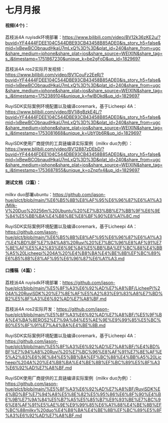 # 七月月报

#### 视频(4个)：



荔枝派4A ruyisdk环境部署：https://www.bilibili.com/video/BV12k36zKE2u/?buvid=YF4444FDEE104C544DBE93CB43458B85ADE0&is_story_h5=false&mid=lxBewBCObnaudHkaU7mLxQ%3D%3D&plat_id=240&share_from=ugc&share_medium=iphone&share_plat=ios&share_source=WEIXIN&share_tag=s_i&timestamp=1751867230&unique_k=be2gFoD&up_id=1829697

荔枝派4A ros2实际开发视频：https://www.bilibili.com/video/BV1CouFz2EeR/?buvid=YF4444FDEE104C544DBE93CB43458B85ADE0&is_story_h5=false&mid=lxBewBCObnaudHkaU7mLxQ%3D%3D&plat_id=240&share_from=ugc&share_medium=iphone&share_plat=ios&share_source=WEIXIN&share_tag=s_i&timestamp=1752389104&unique_k=fwIBOkd&up_id=1829697

RuyiSDK实际案例环境配置以及编译coremark，基于Licheepi 4A：https://www.bilibili.com/video/BV1i8gBzkE4L/?buvid=YF4444FDEE104C544DBE93CB43458B85ADE0&is_story_h5=false&mid=lxBewBCObnaudHkaU7mLxQ%3D%3D&plat_id=240&share_from=ugc&share_medium=iphone&share_plat=ios&share_source=WEIXIN&share_tag=s_i&timestamp=1753081668&unique_k=UbY0b6R&up_id=1829697

RuyiSDK使用厂商提供的工具链编译实际案例（milkv duo为例）：https://www.bilibili.com/video/BV12887zDEbD/?buvid=YF4444FDEE104C544DBE93CB43458B85ADE0&is_story_h5=false&mid=lxBewBCObnaudHkaU7mLxQ%3D%3D&plat_id=240&share_from=ugc&share_medium=iphone&share_plat=ios&share_source=WEIXIN&share_tag=s_i&timestamp=1753687855&unique_k=oZnpfx4&up_id=1829697

#### 测试文档（2篇）：

milkv duo部署ubuntu：https://github.com/jason-hue/plct/blob/main/%E6%B5%8B%E8%AF%95%E6%96%87%E6%A1%A3/Milk-V%20Duo%20256m%20Ubuntu%20%E7%B3%BB%E7%BB%9F%E6%9E%84%E5%BB%BA%E4%B8%8E%E8%BF%90%E8%A1%8C.md

RuyiSDK实际案例环境配置以及编译coremark，基于Licheepi 4A：https://github.com/jason-hue/plct/blob/main/%E6%B5%8B%E8%AF%95%E6%96%87%E6%A1%A3/%E4%BD%BF%E7%94%A8%20Ruyi%20%E7%BC%96%E8%AF%91%E7%8E%AF%E5%A2%83%E6%9E%84%E5%BB%BA%EF%BC%88%E4%BB%A5%20Licheepi%204A%20%E4%B8%BA%E4%BE%8B%EF%BC%89%E6%B5%8B%E8%AF%95%E6%96%87%E6%A1%A3.md

#### 口播稿（4篇）：

荔枝派4A ruyisdk环境部署：https://github.com/jason-hue/plct/blob/main/%E5%8F%A3%E6%92%AD%E7%A8%BF/LicheePi%204A%20RuyiSDK%20%E7%8E%AF%E5%A2%83%E9%83%A8%E7%BD%B2%E5%8F%A3%E6%92%AD%E7%A8%BF.md

荔枝派4A ros2实际开发：https://github.com/jason-hue/plct/blob/main/%E5%8F%A3%E6%92%AD%E7%A8%BF/%E5%9F%BA%E4%BA%8EROS2%E7%9A%84%E5%AE%9E%E9%99%85%E5%BC%80%E5%8F%91%E7%A4%BA%E4%BE%8B.md

RuyiSDK实际案例环境配置以及编译coremark，基于Licheepi 4A：https://github.com/jason-hue/plct/blob/main/%E5%8F%A3%E6%92%AD%E7%A8%BF/%E4%BD%BF%E7%94%A8%20Ruyi%20%E7%BC%96%E8%AF%91%E7%8E%AF%E5%A2%83%E6%9E%84%E5%BB%BA%EF%BC%88%E4%BB%A5%20Licheepi%204A%20%E4%B8%BA%E4%BE%8B%EF%BC%89%E5%8F%A3%E6%92%AD%E7%A8%BF.md

RuyiSDK使用厂商提供的工具链编译实际案例（milkv duo为例）：https://github.com/jason-hue/plct/blob/main/%E5%8F%A3%E6%92%AD%E7%A8%BF/RuyiSDK%E4%BD%BF%E7%94%A8%E5%8E%82%E5%95%86%E6%8F%90%E4%BE%9B%E7%9A%84%E5%B7%A5%E5%85%B7%E9%93%BE%E7%BC%96%E8%AF%91%E5%AE%9E%E9%99%85%E6%A1%88%E4%BE%8B%EF%BC%88milkv%20duo%E4%B8%BA%E4%BE%8B%EF%BC%89%E5%8F%A3%E6%92%AD%E7%A8%BF.md